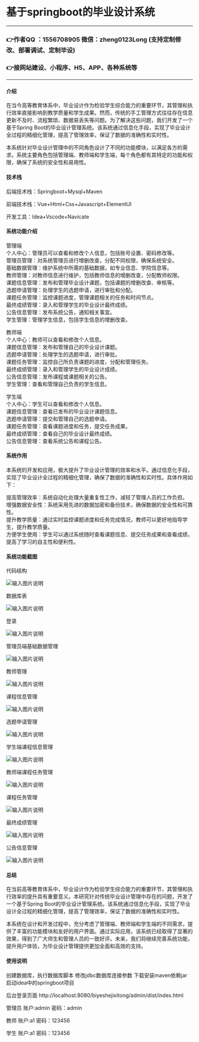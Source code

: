 # 基于springboot的毕业设计系统

---
### 👉作者QQ ：1556708905 微信：zheng0123Long (支持定制修改、部署调试、定制毕设)

### 👉接网站建设、小程序、H5、APP、各种系统等

---

#### 介绍

在当今高等教育体系中，毕业设计作为检验学生综合能力的重要环节，其管理和执行效率直接影响到教学质量和学生成果。然而，传统的手工管理方式往往存在信息更新不及时、流程繁琐、数据易丢失等问题。为了解决这些问题，我们开发了一个基于Spring Boot的毕业设计管理系统。该系统通过信息化手段，实现了毕业设计全过程的精细化管理，提高了管理效率，保证了数据的准确性和实时性。

本系统针对毕业设计管理中的不同角色设计了不同的功能模块，以满足各方的需求。系统主要角色包括管理端、教师端和学生端，每个角色都有其特定的功能和权限，确保了系统的安全性和易用性。

#### 技术栈

后端技术栈：Springboot+Mysql+Maven

前端技术栈：Vue+Html+Css+Javascript+ElementUI

开发工具：Idea+Vscode+Navicate

#### 系统功能介绍

管理端  
个人中心：管理员可以查看和修改个人信息，包括账号设置、密码修改等。    
管理员管理：对系统管理员进行增删改查，分配不同权限，确保系统安全。  
基础数据管理：维护系统中所需的基础数据，如专业信息、学院信息等。  
教师管理：对教师信息进行维护，包括教师信息的增删改查，分配教师权限。  
课题信息管理：发布和管理毕业设计课题，包括课题的增删改查、审核等。  
选题申请管理：处理学生的选题申请，进行审批和分配。  
课题任务管理：监控课题进度，管理课题相关的任务和时间节点。  
最终成绩管理：录入和管理学生的毕业设计最终成绩。  
公告信息管理：发布系统公告，通知相关事宜。  
学生管理：管理学生信息，包括学生信息的增删改查。  

教师端  
个人中心：教师可以查看和修改个人信息。  
课题信息管理：发布和管理自己的毕业设计课题。  
选题申请管理：处理学生的选题申请，进行审批。  
课题任务管理：监控自己所负责课题的进度，分配和管理任务。  
最终成绩管理：录入和管理学生的毕业设计成绩。  
公告信息管理：发布课程或课题相关的公告。  
学生管理：查看和管理自己负责的学生信息。  

学生端  
个人中心：学生可以查看和修改个人信息。  
课题信息管理：查看已发布的毕业设计课题信息。  
选题申请管理：提交和管理自己的选题申请。  
课题任务管理：查看课题进度和任务，提交任务成果。  
最终成绩管理：查看自己的毕业设计最终成绩。  
公告信息管理：查看系统公告和课程公告。  

#### 系统作用

本系统的开发和应用，极大提升了毕业设计管理的效率和水平。通过信息化手段，实现了毕业设计全过程的精细化管理，确保了数据的准确性和实时性。具体作用如下：

提高管理效率：系统自动化处理大量重复性工作，减轻了管理人员的工作负担。  
增强数据安全性：系统采用先进的数据加密和备份技术，确保数据的安全性和可靠性。  
提升教学质量：通过实时监控课题进度和任务完成情况，教师可以更好地指导学生，提升教学质量。  
方便学生使用：学生可以通过系统随时查看课题信息、提交任务成果和查看成绩，提高了学习的自主性和便利性。  

#### 系统功能截图

代码结构

![输入图片说明](images/030f1b64af6cd8a8f52ee749b6ddf09.png)

数据库表

![输入图片说明](images/7a4499f7f2bd9b0a534ca7453e029ee.png)

登录

![输入图片说明](images/4b94b8d21c98f1815e93d036afc6e4a.png)

管理员端基础数据管理

![输入图片说明](images/af09231994092e766c58e97882215f5.png)

教师管理

![输入图片说明](images/30fef9ad1a2a71c98cfb73b3ece0bcb.png)

课程信息管理

![输入图片说明](images/3bdf2800194a543c3e5b27c8e3357e2.png)

选题申请管理

![输入图片说明](images/ffd590b6504e769a7476533b7b0f959.png)

学生端课程信息管理

![输入图片说明](images/1861f7535ba05ded198f4d659bf29ba.png)

教师端课程任务管理

![输入图片说明](images/681d01a83e14d54357e830d38895886.png)

课程任务管理

![输入图片说明](images/d4b3beea9b8b180c63030517e8642c5.png)

最终成绩管理

![输入图片说明](images/2766cba23b8d041f1ecd566613c3bdb.png)

公告信息管理

![输入图片说明](images/9a5cbb823e20cb0a480b9ca1420ca58.png)

#### 总结

在当前高等教育体系中，毕业设计作为检验学生综合能力的重要环节，其管理和执行效率的提升具有重要意义。本研究针对传统毕业设计管理中存在的问题，开发了一个基于Spring Boot的毕业设计管理系统。该系统通过信息化手段，实现了毕业设计全过程的精细化管理，提高了管理效率，保证了数据的准确性和实时性。

本系统在设计和开发过程中，充分考虑了管理端、教师端和学生端的不同需求，提供了丰富的功能模块和友好的用户界面。通过实际应用，该系统已经取得了显著的效果，得到了广大师生和管理人员的一致好评。未来，我们将继续完善系统功能，提升用户体验，为毕业设计管理提供更加全面和高效的支持。

#### 使用说明

创建数据库，执行数据库脚本 修改jdbc数据库连接参数 下载安装maven依赖jar 启动idea中的springboot项目

后台登录页面
http://localhost:8080/biyeshejixitong/admin/dist/index.html

管理员				账户:admin 		密码：admin

教师				账户:a1 		密码：123456

学生				账户:a1 		密码：123456